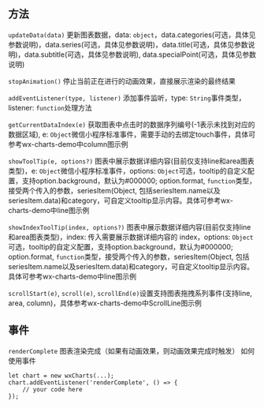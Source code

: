 ## 方法
`updateData(data)` 更新图表数据，data: `object`，data.categories(可选，具体见参数说明)，data.series(可选，具体见参数说明)，data.title(可选，具体见参数说明)，data.subtitle(可选，具体见参数说明), data.specialPoint(可选，具体见参数说明)

`stopAnimation()` 停止当前正在进行的动画效果，直接展示渲染的最终结果

`addEventListener(type, listener)` 添加事件监听，type: `String`事件类型，listener: `function`处理方法

`getCurrentDataIndex(e)` 获取图表中点击时的数据序列编号(-1表示未找到对应的数据区域), e: `Object`微信小程序标准事件，需要手动的去绑定touch事件，具体可参考wx-charts-demo中column图示例

`showToolTip(e, options?)` 图表中展示数据详细内容(目前仅支持line和area图表类型)，e: `Object`微信小程序标准事件，options: `Object`可选，tooltip的自定义配置，支持option.background，默认为#000000; option.format, `function`类型，接受两个传入的参数，seriesItem(Object, 包括seriesItem.name以及seriesItem.data)和category，可自定义tooltip显示内容。具体可参考wx-charts-demo中line图示例

`showIndexToolTip(index, options?)` 图表中展示数据详细内容(目前仅支持line和area图表类型)，index: 传入需要展示数据详细内容的 index，options: `Object`可选，tooltip的自定义配置，支持option.background，默认为#000000; option.format, `function`类型，接受两个传入的参数，seriesItem(Object, 包括seriesItem.name以及seriesItem.data)和category，可自定义tooltip显示内容。具体可参考wx-charts-demo中line图示例

`scrollStart(e)`, `scroll(e)`, `scrollEnd(e)`设置支持图表拖拽系列事件(支持line, area, column)，具体参考wx-charts-demo中ScrollLine图示例

## 事件
`renderComplete` 图表渲染完成（如果有动画效果，则动画效果完成时触发）
如何使用事件
```
let chart = new wxCharts(...);
chart.addEventListener('renderComplete', () => {
    // your code here
});
```